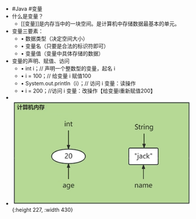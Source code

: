 - #Java #变量
- 什么是变量？
	- [[变量]]是内存当中的一块空间。是计算机中存储数据最基本的单元。
- 变量三要素：
	- • 数据类型（决定空间大小）
	- • 变量名（只要是合法的标识符即可）
	- • 变量值（变量中具体存储的数据）
- 变量的声明、赋值、访问
	- • int i；// 声明一个整数型的变量，起名 i
	- • i = 100；// 给变量 i 赋值100
	- • System.out.printIn（i）；// 访问 i 变量：读操作
	- • i = 200；//访问 i 变量：改操作【给变量i重新赋值200】
-
- ![image.png](../assets/computer-memory.png){:height 227, :width 430}